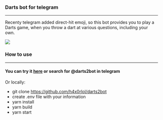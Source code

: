 ### Darts bot for telegram
___
Recenty telegram added direct-hit emoji, so this bot provides you to play a Darts game, when you throw a dart at various questions, including your own.

![](https://sun4-16.userapi.com/gfsBsMkxv0sA4iAZ-1iN5CAhbszRcCRthYrMNA/0m_-Szva1nI.jpg)

### How to use
___
#### You can try it [here](http://t.me/darts2bot "here") or search for @darts2bot in telegram

Or locally:
- git clone https://github.com/h4x0rlol/darts2bot
- create .env file with your information
- yarn install
- yarn build
- yarn start
